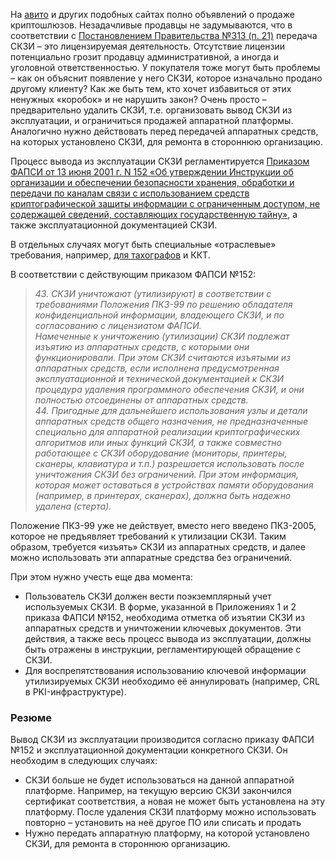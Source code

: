 На [авито](https://www.avito.ru/rossiya?radius%5B0%5D=&s_trg=3&q=%D0%90%D0%9F%D0%9A%D0%A8+%D0%9A%D0%BE%D0%BD%D1%82%D0%B8%D0%BD%D0%B5%D0%BD%D1%82) и других подобных сайтах полно объявлений о продаже криптошлюзов. Незадачливые продавцы не задумываются, что в соответствии с [Постановлением Правительства №313 (п. 21)](https://rg.ru/2012/04/24/shifry-site-dok.html) передача СКЗИ – это лицензируемая деятельность. Отсутствие лицензии потенциально грозит продавцу административной, а иногда и уголовной ответственностью. У покупателя тоже могут быть проблемы – как он объяснит появление у него СКЗИ, которое изначально продано другому клиенту? Как же быть тем, кто хочет избавиться от этих ненужных «коробок» и не нарушить закон? Очень просто – предварительно удалить СКЗИ, т.е. организовать вывод СКЗИ из эксплуатации, и ограничиться продажей аппаратной платформы. Аналогично нужно действовать перед передачей аппаратных средств, на которых установлено СКЗИ, для ремонта в стороннюю организацию.

Процесс вывода из эксплуатации СКЗИ регламентируется [Приказом ФАПСИ от 13 июня 2001 г. N 152 «Об утверждении Инструкции об организации и обеспечении безопасности хранения, обработки и передачи по каналам связи с использованием средств криптографической защиты информации с ограниченным доступом, не содержащей сведений, составляющих государственную тайну»](http://ivo.garant.ru/#/document/183628/paragraph/285:0), а также эксплуатационной документацией СКЗИ.

В отдельных случаях могут быть специальные «отраслевые» требования, например, [для тахографов](https://rg.ru/2013/03/13/tahografy-dok.html) и ККТ.

В соответствии с действующим приказом ФАПСИ №152:

> _43. СКЗИ уничтожают (утилизируют) в соответствии с требованиями Положения ПКЗ-99 по решению обладателя конфиденциальной информации, владеющего СКЗИ, и по согласованию с лицензиатом ФАПСИ._  
> _Намеченные к уничтожению (утилизации) СКЗИ подлежат изъятию из аппаратных средств, с которыми они функционировали. При этом СКЗИ считаются изъятыми из аппаратных средств, если исполнена предусмотренная эксплуатационной и технической документацией к СКЗИ процедура удаления программного обеспечения СКЗИ, и они полностью отсоединены от аппаратных средств._  
> _44. Пригодные для дальнейшего использования узлы и детали аппаратных средств общего назначения, не предназначенные специально для аппаратной реализации криптографических алгоритмов или иных функций СКЗИ, а также совместно работающее с СКЗИ оборудование (мониторы, принтеры, сканеры, клавиатура и т.п.) разрешается использовать после уничтожения СКЗИ без ограничений. При этом информация, которая может оставаться в устройствах памяти оборудования (например, в принтерах, сканерах), должна быть надежно удалена (стерта)._

Положение ПКЗ-99 уже не действует, вместо него введено ПКЗ-2005, которое не предъявляет требований к утилизации СКЗИ. Таким образом, требуется «изъять» СКЗИ из аппаратных средств, и далее можно использовать эти аппаратные средства без ограничений.

При этом нужно учесть еще два момента:
- Пользователь СКЗИ должен вести поэкземплярный учет используемых СКЗИ. В форме, указанной в Приложениях 1 и 2 приказа ФАПСИ №152, необходима отметка об изъятии СКЗИ из аппаратных средств и уничтожении ключевых документов. Эти действия, а также весь процесс вывода из эксплуатации, должны быть отражены в инструкции, регламентирующей обращение с СКЗИ.
- Для воспрепятствования использованию ключевой информации утилизируемых СКЗИ необходимо её аннулировать (например, CRL в PKI-инфраструктуре).

### Резюме

Вывод СКЗИ из эксплуатации производится согласно приказу ФАПСИ №152 и эксплуатационной документации конкретного СКЗИ. Он необходим в следующих случаях:
- СКЗИ больше не будет использоваться на данной аппаратной платформе. Например, на текущую версию СКЗИ закончился сертификат соответствия, а новая не может быть установлена на эту платформу. После удаления СКЗИ платформу можно использовать повторно – установить на неё другое ПО или списать и продать 
- Нужно передать аппаратную платформу, на которой установлено СКЗИ, для ремонта в стороннюю организацию.